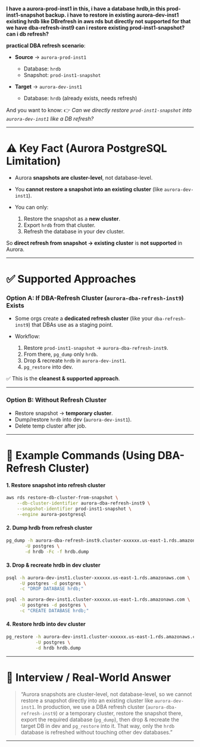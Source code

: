 **I have a aurora-prod-inst1 in this, i have a database hrdb,in this prod-inst1-snapshot backup. i have to restore in existing aurora-dev-inst1 existing hrdb like DBrefresh in aws rds but directly not supported for that we have dba-refresh-inst9 can i restore existing prod-inst1-snapshot? can i db refresh?**

**practical DBA refresh scenario**:

* **Source** → `aurora-prod-inst1`

  * Database: `hrdb`
  * Snapshot: `prod-inst1-snapshot`

* **Target** → `aurora-dev-inst1`

  * Database: `hrdb` (already exists, needs refresh)

And you want to know:
👉 *Can we directly restore `prod-inst1-snapshot` into `aurora-dev-inst1` like a DB refresh?*

---

# ⚠️ Key Fact (Aurora PostgreSQL Limitation)

* Aurora **snapshots are cluster-level**, not database-level.
* You **cannot restore a snapshot into an existing cluster** (like `aurora-dev-inst1`).
* You can only:

  1. Restore the snapshot as a **new cluster**.
  2. Export `hrdb` from that cluster.
  3. Refresh the database in your dev cluster.

So **direct refresh from snapshot → existing cluster** is **not supported** in Aurora.

---

# ✅ Supported Approaches

### **Option A: If DBA-Refresh Cluster (`aurora-dba-refresh-inst9`) Exists**

* Some orgs create a **dedicated refresh cluster** (like your `dba-refresh-inst9`) that DBAs use as a staging point.
* Workflow:

  1. Restore `prod-inst1-snapshot` → `aurora-dba-refresh-inst9`.
  2. From there, `pg_dump` only `hrdb`.
  3. Drop & recreate `hrdb` in `aurora-dev-inst1`.
  4. `pg_restore` into dev.

✅ This is the **cleanest & supported approach**.

---

### **Option B: Without Refresh Cluster**

* Restore snapshot → **temporary cluster**.
* Dump/restore `hrdb` into dev (`aurora-dev-inst1`).
* Delete temp cluster after job.

---

# 🧾 Example Commands (Using DBA-Refresh Cluster)

#### 1. Restore snapshot into refresh cluster

```bash
aws rds restore-db-cluster-from-snapshot \
    --db-cluster-identifier aurora-dba-refresh-inst9 \
    --snapshot-identifier prod-inst1-snapshot \
    --engine aurora-postgresql
```

#### 2. Dump hrdb from refresh cluster

```bash
pg_dump -h aurora-dba-refresh-inst9.cluster-xxxxxx.us-east-1.rds.amazonaws.com \
       -U postgres \
       -d hrdb -Fc -f hrdb.dump
```

#### 3. Drop & recreate hrdb in dev cluster

```bash
psql -h aurora-dev-inst1.cluster-xxxxxx.us-east-1.rds.amazonaws.com \
     -U postgres -d postgres \
     -c "DROP DATABASE hrdb;"

psql -h aurora-dev-inst1.cluster-xxxxxx.us-east-1.rds.amazonaws.com \
     -U postgres -d postgres \
     -c "CREATE DATABASE hrdb;"
```

#### 4. Restore hrdb into dev cluster

```bash
pg_restore -h aurora-dev-inst1.cluster-xxxxxx.us-east-1.rds.amazonaws.com \
           -U postgres \
           -d hrdb hrdb.dump
```

---

# 🧠 Interview / Real-World Answer

> “Aurora snapshots are cluster-level, not database-level, so we cannot restore a snapshot directly into an existing cluster like `aurora-dev-inst1`. In production, we use a DBA refresh cluster (`aurora-dba-refresh-inst9`) or a temporary cluster, restore the snapshot there, export the required database (`pg_dump`), then drop & recreate the target DB in dev and `pg_restore` into it. That way, only the `hrdb` database is refreshed without touching other dev databases.”

---
